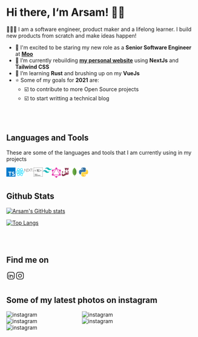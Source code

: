 # Hi there, I&lsquo;m Arsam! 👋🏼

🧑🏻‍💻 I am a software engineer, product maker and a lifelong learner. I build new products from scratch and make ideas happen!

- 💼 I'm excited to be staring my new role as a **Senior Software Engineer** at [**Moo**][moo]
- 🚧 I’m currently rebuilding [**my personal website**][arsam] using **NextJs** and **Tailwind CSS**
- 🌱 I’m learning **Rust** and brushing up on my **VueJs**
- ⭐️ Some of my goals for **2021** are:
  - ☑️ to contribute to more Open Source projects
  - ☑️ to start writting a technical blog

<br />
<br />

## Languages and Tools

These are some of the languages and tools that I am currently using in my projects

[<img src="./assets/icons/typescript.svg" width="24px" alt="typescript" align="left" />][typescript]
[<img src="./assets/icons/react.svg" width="24px" alt="react" align="left" />][react]
[<img src="./assets/icons/next-js.svg" width="24px" alt="next-js" align="left" />][nextjs]
[<img src="./assets/icons/styledcomponents.svg" width="24px" alt="styledcomponents" align="left" />][styledcomponents]
[<img src="./assets/icons/tailwind.svg" width="24px" alt="tailwindcss" align="left" />][tailwind]
[<img src="./assets/icons/graphql.svg" width="24px" alt="graphql" align="left" />][graphql]
[<img src="./assets/icons/jest.svg" width="24px" alt="jest" align="left" />][jest]
[<img src="./assets/icons/mongodb.svg" width="24px" alt="mongodb" align="left" />][mongodb]
[<img src="./assets/icons/python.svg" width="24px" alt="python" align="left" />][python]

<br />
<br />

## Github Stats

[![Arsam's GitHub stats](https://github-readme-stats.vercel.app/api?username=arsamsarabi&count_private=true&show_icons=true&theme=dracula)](https://github.com/anuraghazra/github-readme-stats)

[![Top Langs](https://github-readme-stats.vercel.app/api/top-langs/?username=arsamsarabi&layout=compact&theme=dracula)](https://github.com/anuraghazra/github-readme-stats)

<br />
<br />

## Find me on 

[<img src="./assets/icons/linkedin.svg" width="24px" alt="linkedin" align="left" />][linkedin]

[<img src="./assets/icons/instagram.svg" width="24px" alt="instagram" align="left" />][instagram]

<br />
<br />

## Some of my latest photos on instagram

[<img src="https://instagram.flhr10-1.fna.fbcdn.net/v/t51.2885-15/sh0.08/e35/s640x640/194698229_2702209166736413_1499227878383417092_n.jpg?_nc_ht=instagram.flhr10-1.fna.fbcdn.net&_nc_cat=105&_nc_ohc=qnjPRCYDzYIAX9fuQ_O&edm=ABfd0MgBAAAA&ccb=7-4&oh=6086d080402698a28d9f448c4d65e975&oe=610A577A&_nc_sid=7bff83" width="200px" alt="instagram" align="left" />](https://www.instagram.com/p/CPoE8gnrBCY/?utm_source=ig_web_copy_link)

[<img src="https://instagram.flhr10-2.fna.fbcdn.net/v/t51.2885-15/sh0.08/e35/s640x640/118592177_615717652446925_8278415751423842719_n.jpg?_nc_ht=instagram.flhr10-2.fna.fbcdn.net&_nc_cat=101&_nc_ohc=pf2FOQCaI48AX_sPUlr&edm=ABfd0MgBAAAA&ccb=7-4&oh=07f106f87eb628f7e080694b4c347a29&oe=610A1080&_nc_sid=7bff83" width="200px" alt="instagram" align="left" />](https://www.instagram.com/p/CEjhM8Xnwnm/?utm_source=ig_web_copy_link)

[<img src="https://instagram.flhr10-1.fna.fbcdn.net/v/t51.2885-15/sh0.08/e35/s640x640/57462983_2230830300337358_3318709984552316520_n.jpg?_nc_ht=instagram.flhr10-1.fna.fbcdn.net&_nc_cat=102&_nc_ohc=uNJc4NrSfGAAX_e5sYM&edm=ABfd0MgBAAAA&ccb=7-4&oh=4806a48d7e72629e591bf193bbc0ad8b&oe=610B1850&_nc_sid=7bff83" width="200px" alt="instagram" align="left" />](https://www.instagram.com/p/BxVIeVHJWGL/?utm_source=ig_web_copy_link)

[<img src="https://instagram.flhr10-2.fna.fbcdn.net/v/t51.2885-15/sh0.08/e35/s640x640/52750271_407660576482920_8790923666778115898_n.jpg?_nc_ht=instagram.flhr10-2.fna.fbcdn.net&_nc_cat=100&_nc_ohc=U5VXQ1lgq4UAX8JdyW1&edm=ABfd0MgBAAAA&ccb=7-4&oh=de9ad0d14dc8f5f078346c63d49367af&oe=610AA047&_nc_sid=7bff83" width="200px" alt="instagram" align="left" />](https://www.instagram.com/p/BuRR-u4Hm4W/?utm_source=ig_web_copy_link)

[<img src="https://instagram.flhr10-1.fna.fbcdn.net/v/t51.2885-15/sh0.08/e35/s640x640/44290199_2213872612269905_6420416278140764845_n.jpg?_nc_ht=instagram.flhr10-1.fna.fbcdn.net&_nc_cat=105&_nc_ohc=nudgOl3HICUAX_PwdoW&edm=APU89FABAAAA&ccb=7-4&oh=22e12aa7531d6cfc7de1f82928bfd0be&oe=610B354D&_nc_sid=86f79a" width="200px" alt="instagram" align="left" />](https://www.instagram.com/p/BqSONPcHMYN/?utm_source=ig_web_copy_link)

<!-- Definitions -->
[arsam]: https://arsam.dev
[linkedin]: https://linkedin.com/in/arsam
[instagram]: https://instagram.com/arsamsarabi
[moo]: https://moo.com/uk

<!-- Tech Links -->
[typescript]: https://www.typescriptlang.org/
[react]: https://reactjs.org/
[nextjs]: https://nextjs.org/
[styledcomponents]: https://styled-components.com/
[tailwind]: https://tailwindcss.com/
[graphql]: https://graphql.org/
[jest]: https://jestjs.io/
[mongodb]: https://www.mongodb.com/
[python]: https://www.python.org/
